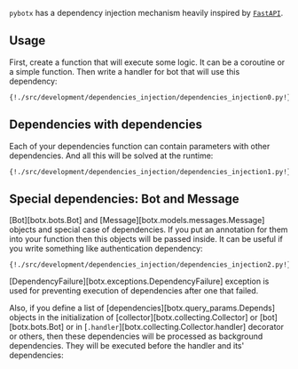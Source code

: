 `pybotx` has a dependency injection mechanism heavily inspired by [`FastAPI`](https://fastapi.tiangolo.com/tutorial/dependencies/).

## Usage

First, create a function that will execute some logic. It can be a coroutine or a simple function.
Then write a handler for bot that will use this dependency:

```python3
{!./src/development/dependencies_injection/dependencies_injection0.py!}
```

## Dependencies with dependencies

Each of your dependencies function can contain parameters with other dependencies. And all this will be solved at the runtime:

```python3
{!./src/development/dependencies_injection/dependencies_injection1.py!}
```

## Special dependencies: Bot and Message

[Bot][botx.bots.Bot] and [Message][botx.models.messages.Message] objects and special case of dependencies. 
If you put an annotation for them into your function then this objects will be passed inside. 
It can be useful if you write something like authentication dependency:

```python3
{!./src/development/dependencies_injection/dependencies_injection2.py!}
```

[DependencyFailure][botx.exceptions.DependencyFailure] exception is used for preventing execution
of dependencies after one that failed.

Also, if you define a list of [dependencies][botx.query_params.Depends] objects in the initialization of [collector][botx.collecting.Collector] or [bot][botx.bots.Bot] or in [`.handler`][botx.collecting.Collector.handler] decorator or others,
then these dependencies will be processed as background dependencies. 
They will be executed before the handler and its' dependencies: